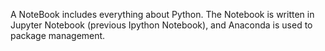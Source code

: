 A NoteBook includes everything about Python. The Notebook is written in Jupyter Notebook (previous Ipython Notebook), and Anaconda is used to package management.